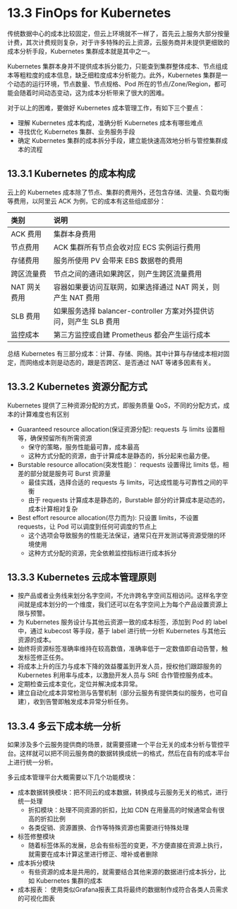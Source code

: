 # 13.3 FinOps for Kubernetes

传统数据中心的成本比较固定，但云上环境就不一样了，首先云上服务大部分按量计费，其次计费规则复杂，对于许多特殊的云上资源，云服务商并未提供更细致的成本分析手段，Kubernetes 集群成本就是其中之一。

Kubernetes 集群本身并不提供成本拆分能力，只能查到集群整体成本、节点组成本等粗粒度的成本信息，缺乏细粒度成本分析能力。此外，Kubernetes 集群是一个动态的运行环境，节点数量、节点规格、Pod 所在的节点/Zone/Region，都可能会随着时间动态变动，这为成本分析带来了很大的困难。

对于以上的困难，要做好 Kubernetes 成本管理工作，有如下三个要点：

- 理解 Kubernetes 成本构成，准确分析 Kubernetes 成本有哪些难点
- 寻找优化 Kubernetes 集群、业务服务手段
- 确定 Kubernetes 集群的成本拆分手段，建立能快速高效地分析与管控集群成本的流程


## 13.3.1 Kubernetes 的成本构成

云上的 Kubernetes 成本除了节点、集群的费用外，还包含存储、流量、负载均衡等费用，以阿里云 ACK 为例，它的成本有这些组成部分：

|类别|说明|
|:--|:--|
| ACK 费用 | 集群本身费用|
| 节点费用 | ACK 集群所有节点会收对应 ECS 实例运行费用 |
| 存储费用 | 服务所使用 PV 会带来 EBS 数据卷的费用|
| 跨区流量费 | 节点之间的通讯如果跨区，则产生跨区流量费用|
| NAT 网关费用 | 容器如果要访问互联网，如果选择通过 NAT 网关，则产生 NAT 费用|
| SLB 费用 | 如果服务选择 balancer-controller 方案对外提供访问，则产生 SLB 费用|
| 监控成本 | 第三方监控或自建 Prometheus 都会产生运行成本 |

总结 Kubernetes 有三部分成本：计算、存储、网络。其中计算与存储成本相对固定，而网络成本则是动态的，跟是否跨区、是否通过 NAT 等诸多因素有关。

## 13.3.2 Kubernetes 资源分配方式

Kubernetes 提供了三种资源分配的方式，即服务质量 QoS，不同的分配方式，成本的计算难度也有区别

- Guaranteed resource allocation(保证资源分配): requests 与 limits 设置相等，确保预留所有所需资源
	- 保守的策略，服务性能最可靠，成本最高
	- 这种方式分配的资源，由于计算成本是静态的，拆分起来也最方便。
- Burstable resource allocation(突发性能)： requests 设置得比 limits 低，相差的部分就是服务可 Burst 资源量
	- 最佳实践，选择合适的 requests 与 limits，可达成性能与可靠性之间的平衡
	- 由于 requests 计算成本是静态的，Burstable 部分的计算成本是动态的，成本计算相对复杂
- Best effort resource allocation(尽力而为): 只设置 limits，不设置 requests，让 Pod 可以调度到任何可调度的节点上
	- 这个选项会导致服务的性能无法保证，通常只在开发测试等资源受限的环境使用
	- 这种方式分配的资源，完全依赖监控指标进行成本拆分

##  13.3.3 Kubernetes 云成本管理原则

- 按产品或者业务线来划分名字空间，不允许跨名字空间互相访问。这样名字空间就是成本划分的一个维度，我们还可以在名字空间上为每个产品设置资源上限与预警。
- 为 Kubernetes 服务设计与其他云资源一致的成本标签，添加到 Pod 的 label 中，通过 kubecost 等手段，基于 label 进行统一分析 Kubernetes 与其他云资源的成本。
- 始终将资源标签准确率维持在较高数值，准确率低于一定数值即自动告警，触发标签修正任务。
- 将成本上升的压力与成本下降的效益覆盖到开发人员，授权他们跟踪服务的 Kubernetes 利用率与成本，以激励开发人员与 SRE 合作管控服务成本。
- 定期检查云成本变化，定位并解决成本异常。
- 建立自动化成本异常检测与告警机制（部分云服务有提供类似的服务，也可自建），收到告警即触发成本异常分析任务。

## 13.3.4 多云下成本统一分析

如果涉及多个云服务提供商的场景，就需要搭建一个平台无关的成本分析与管控平台。这样就可以把不同云服务商的数据转换成统一的格式，然后在自有的成本平台上进行统一分析。

多云成本管理平台大概需要以下几个功能模块：

- 成本数据转换模块：把不同云的成本数据，转换成与云服务无关的格式，进行统一处理
	- 折扣模块：处理不同资源的折扣，比如 CDN 在用量高的时候通常会有很高的折扣比例
	- 各类促销、资源置换、合作等特殊资源也需要进行特殊处理
- 标签修整模块
	- 随着标签体系的发展，总会有些标签的变更，不方便直接在资源上执行，就需要在成本计算这里进行修正、增补或者删除
- 成本拆分模块
	- 有些资源的成本是共用的，就需要结合其他来源的数据进行成本拆分，比如 Kubernetes 集群的成本
- 成本报表： 使用类似Grafana报表工具将最终的数据制作成符合各类人员需求的可视化图表


